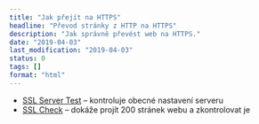 ```yaml
---
title: "Jak přejít na HTTPS"
headline: "Převod stránky z HTTP na HTTPS"
description: "Jak správně převést web na HTTPS."
date: "2019-04-03"
last_modification: "2019-04-03"
status: 0
tags: []
format: "html"
---
```


<ul>
  <li><a href="https://www.ssllabs.com/ssltest/">SSL Server Test</a> – kontroluje obecné nastavení serveru</li>
  <li><a href="https://www.jitbit.com/sslcheck/">SSL Check</a> – dokáže projít 200 stránek webu a zkontrolovat je </li>
</ul>